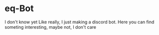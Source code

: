 # eq-Bot
I don't know yet
Like really, I just making a discord bot. Here you can find someting interesting, maybe not, I don't care
